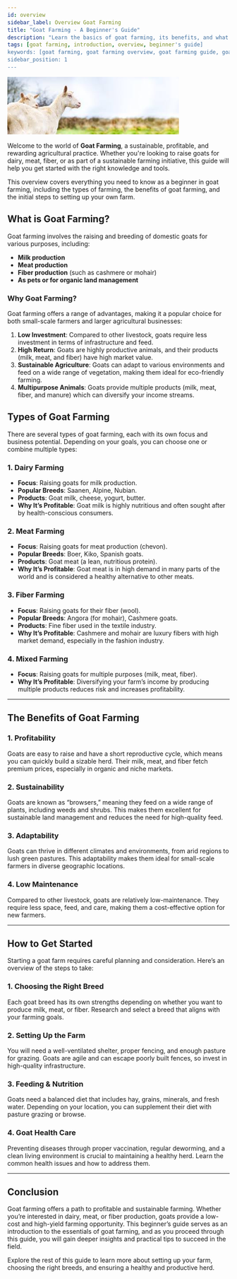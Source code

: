 ```yaml
---
id: overview
sidebar_label: Overview Goat Farming
title: "Goat Farming - A Beginner's Guide"
description: "Learn the basics of goat farming, its benefits, and what it takes to get started."
tags: [goat farming, introduction, overview, beginner's guide]
keywords: [goat farming, goat farming overview, goat farming guide, goat farming for beginners, goat farming benefits, goat farming types, goat farming practices]
sidebar_position: 1
---
```


![Goat Farming](../assets/img/intro-banner.png)

Welcome to the world of **Goat Farming**, a sustainable, profitable, and rewarding agricultural practice. Whether you're looking to raise goats for dairy, meat, fiber, or as part of a sustainable farming initiative, this guide will help you get started with the right knowledge and tools.

This overview covers everything you need to know as a beginner in goat farming, including the types of farming, the benefits of goat farming, and the initial steps to setting up your own farm.

## What is Goat Farming?

Goat farming involves the raising and breeding of domestic goats for various purposes, including:

- **Milk production**
- **Meat production**
- **Fiber production** (such as cashmere or mohair)
- **As pets or for organic land management**

### Why Goat Farming?

Goat farming offers a range of advantages, making it a popular choice for both small-scale farmers and larger agricultural businesses:

1. **Low Investment**: Compared to other livestock, goats require less investment in terms of infrastructure and feed.
2. **High Return**: Goats are highly productive animals, and their products (milk, meat, and fiber) have high market value.
3. **Sustainable Agriculture**: Goats can adapt to various environments and feed on a wide range of vegetation, making them ideal for eco-friendly farming.
4. **Multipurpose Animals**: Goats provide multiple products (milk, meat, fiber, and manure) which can diversify your income streams.

## Types of Goat Farming

There are several types of goat farming, each with its own focus and business potential. Depending on your goals, you can choose one or combine multiple types:

### 1. **Dairy Farming**
   - **Focus**: Raising goats for milk production.
   - **Popular Breeds**: Saanen, Alpine, Nubian.
   - **Products**: Goat milk, cheese, yogurt, butter.
   - **Why It’s Profitable**: Goat milk is highly nutritious and often sought after by health-conscious consumers.

### 2. **Meat Farming**
   - **Focus**: Raising goats for meat production (chevon).
   - **Popular Breeds**: Boer, Kiko, Spanish goats.
   - **Products**: Goat meat (a lean, nutritious protein).
   - **Why It’s Profitable**: Goat meat is in high demand in many parts of the world and is considered a healthy alternative to other meats.

### 3. **Fiber Farming**
   - **Focus**: Raising goats for their fiber (wool).
   - **Popular Breeds**: Angora (for mohair), Cashmere goats.
   - **Products**: Fine fiber used in the textile industry.
   - **Why It’s Profitable**: Cashmere and mohair are luxury fibers with high market demand, especially in the fashion industry.

### 4. **Mixed Farming**
   - **Focus**: Raising goats for multiple purposes (milk, meat, fiber).
   - **Why It’s Profitable**: Diversifying your farm’s income by producing multiple products reduces risk and increases profitability.

---

## The Benefits of Goat Farming

### 1. **Profitability**
Goats are easy to raise and have a short reproductive cycle, which means you can quickly build a sizable herd. Their milk, meat, and fiber fetch premium prices, especially in organic and niche markets.

### 2. **Sustainability**
Goats are known as “browsers,” meaning they feed on a wide range of plants, including weeds and shrubs. This makes them excellent for sustainable land management and reduces the need for high-quality feed.

### 3. **Adaptability**
Goats can thrive in different climates and environments, from arid regions to lush green pastures. This adaptability makes them ideal for small-scale farmers in diverse geographic locations.

### 4. **Low Maintenance**
Compared to other livestock, goats are relatively low-maintenance. They require less space, feed, and care, making them a cost-effective option for new farmers.

---

## How to Get Started

Starting a goat farm requires careful planning and consideration. Here’s an overview of the steps to take:

### 1. **Choosing the Right Breed**
Each goat breed has its own strengths depending on whether you want to produce milk, meat, or fiber. Research and select a breed that aligns with your farming goals.

### 2. **Setting Up the Farm**
You will need a well-ventilated shelter, proper fencing, and enough pasture for grazing. Goats are agile and can escape poorly built fences, so invest in high-quality infrastructure.

### 3. **Feeding & Nutrition**
Goats need a balanced diet that includes hay, grains, minerals, and fresh water. Depending on your location, you can supplement their diet with pasture grazing or browse.

### 4. **Goat Health Care**
Preventing diseases through proper vaccination, regular deworming, and a clean living environment is crucial to maintaining a healthy herd. Learn the common health issues and how to address them.

---

## Conclusion

Goat farming offers a path to profitable and sustainable farming. Whether you’re interested in dairy, meat, or fiber production, goats provide a low-cost and high-yield farming opportunity. This beginner’s guide serves as an introduction to the essentials of goat farming, and as you proceed through this guide, you will gain deeper insights and practical tips to succeed in the field.

Explore the rest of this guide to learn more about setting up your farm, choosing the right breeds, and ensuring a healthy and productive herd.